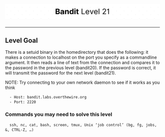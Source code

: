 # ![Bandit Level 21](https://github.com/YunusEmreAlps/Scenarios/blob/master/ctf-bandit/assets/Bandit21.png?raw=true)

---

## Level Goal

There is a setuid binary in the homedirectory that does the following: it makes a connection to localhost on the port you specify as a commandline argument. It then reads a line of text from the connection and compares it to the password in the previous level (bandit20). If the password is correct, it will transmit the password for the next level (bandit21).

NOTE: Try connecting to your own network daemon to see if it works as you think

``` {.sh}
  - Host: bandit.labs.overthewire.org
  - Port: 2220
```

### Commands you may need to solve this level

``` {.sh}
  ssh, nc, cat, bash, screen, tmux, Unix ‘job control’ (bg, fg, jobs, &, CTRL-Z, …)
```
